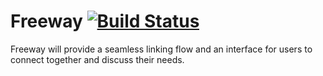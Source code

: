 # Freeway [![Build Status](https://travis-ci.com/AlexCristian/Freeway.svg?branch=master)](https://travis-ci.com/AlexCristian/Freeway)
Freeway will provide a seamless linking flow and an interface for users to connect together and discuss their needs.
